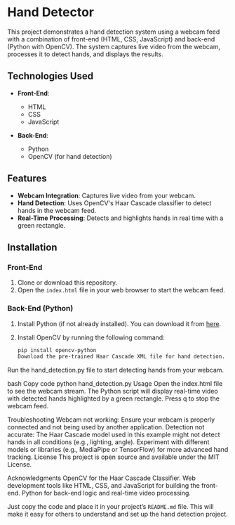 # Hand Detector

This project demonstrates a hand detection system using a webcam feed with a combination of front-end (HTML, CSS, JavaScript) and back-end (Python with OpenCV). The system captures live video from the webcam, processes it to detect hands, and displays the results.

## Technologies Used

- **Front-End**:
  - HTML
  - CSS
  - JavaScript

- **Back-End**:
  - Python
  - OpenCV (for hand detection)

## Features

- **Webcam Integration**: Captures live video from your webcam.
- **Hand Detection**: Uses OpenCV's Haar Cascade classifier to detect hands in the webcam feed.
- **Real-Time Processing**: Detects and highlights hands in real time with a green rectangle.

## Installation

### Front-End

1. Clone or download this repository.
2. Open the `index.html` file in your web browser to start the webcam feed.

### Back-End (Python)

1. Install Python (if not already installed). You can download it from [here](https://www.python.org/downloads/).
2. Install OpenCV by running the following command:

   ```bash
   pip install opencv-python
   Download the pre-trained Haar Cascade XML file for hand detection. You can use a model like aGest.xml (or any available hand classifier). This file is typically included in OpenCV's data folder or can be found in various hand detection repositories online.

Run the hand_detection.py file to start detecting hands from your webcam.

bash
Copy code
python hand_detection.py
Usage
Open the index.html file to see the webcam stream.
The Python script will display real-time video with detected hands highlighted by a green rectangle.
Press q to stop the webcam feed.

Troubleshooting
Webcam not working: Ensure your webcam is properly connected and not being used by another application.
Detection not accurate: The Haar Cascade model used in this example might not detect hands in all conditions (e.g., lighting, angle). Experiment with different models or libraries (e.g., MediaPipe or TensorFlow) for more advanced hand tracking.
License
This project is open source and available under the MIT License.

Acknowledgments
OpenCV for the Haar Cascade Classifier.
Web development tools like HTML, CSS, and JavaScript for building the front-end.
Python for back-end logic and real-time video processing.



Just copy the code and place it in your project’s `README.md` file. This will make it easy for others to understand and set up the hand detection project.
